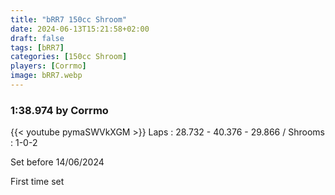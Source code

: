 ```yaml
---
title: "bRR7 150cc Shroom"
date: 2024-06-13T15:21:58+02:00
draft: false
tags: [bRR7]
categories: [150cc Shroom]
players: [Corrmo]
image: bRR7.webp
---
```

### 1:38.974 by Corrmo

{{< youtube pymaSWVkXGM >}}
Laps : 28.732 - 40.376 - 29.866 /
Shrooms : 1-0-2

Set before 14/06/2024

First time set